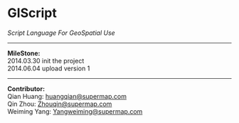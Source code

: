 **GIScript**
=========

*Script Language For GeoSpatial Use*


----------


**MileStone:**  
2014.03.30 init the project  
2014.06.04 upload version 1  


----------


**Contributor:**  
Qian Huang: huangqian@supermap.com  
Qin Zhou: Zhouqin@supermap.com  
Weiming Yang: Yangweiming@supermap.com
